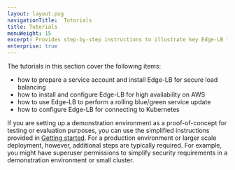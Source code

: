 ```yaml
---
layout: layout.pug
navigationTitle:  Tutorials
title: Tutorials
menuWeight: 15
excerpt: Provides step-by-step instructions to illustrate key Edge-LB tasks
enterprise: true
---
```


The tutorials in this section cover the following items:
- how to prepare a service account and install Edge-LB for secure load balancing 
- how to install and configure Edge-LB for high availability on AWS
- how to use Edge-LB to perform a rolling blue/green service update
- how to configure Edge-LB for connecting to Kubernetes

If you are setting up a demonstration environment as a proof-of-concept for testing or evaluation purposes, you can use the simplified instructions provided in [Getting started](/services/edge-lb/getting-started). For a production environment or larger scale deployment, however, additional steps are typically required. For example, you might have superuser permissions to simplify security requirements in a demonstration environment or small cluster.